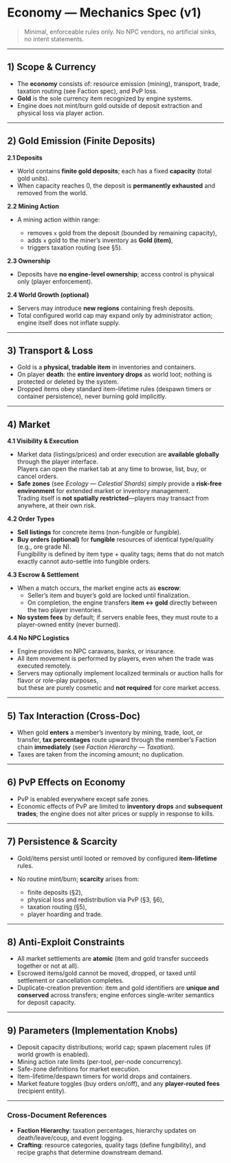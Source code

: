 # Economy — Mechanics Spec (v1)

> Minimal, enforceable rules only. No NPC vendors, no artificial sinks, no intent statements.

---

## 1) Scope & Currency

* The **economy** consists of: resource emission (mining), transport, trade, taxation routing (see Faction spec), and PvP loss.
* **Gold** is the sole currency item recognized by engine systems.
* Engine does not mint/burn gold outside of deposit extraction and physical loss via player action.

---

## 2) Gold Emission (Finite Deposits)

**2.1 Deposits**

* World contains **finite gold deposits**; each has a fixed **capacity** (total gold units).
* When capacity reaches 0, the deposit is **permanently exhausted** and removed from the world.

**2.2 Mining Action**

* A mining action within range:

  * removes `x` gold from the deposit (bounded by remaining capacity),
  * adds `x` gold to the miner’s inventory as **Gold (item)**,
  * triggers taxation routing (see §5).

**2.3 Ownership**

* Deposits have **no engine-level ownership**; access control is physical only (player enforcement).

**2.4 World Growth (optional)**

* Servers may introduce **new regions** containing fresh deposits.
* Total configured world cap may expand only by administrator action; engine itself does not inflate supply.

---

## 3) Transport & Loss

* Gold is a **physical, tradable item** in inventories and containers.
* On player **death**: the **entire inventory drops** as world loot; nothing is protected or deleted by the system.
* Dropped items obey standard item-lifetime rules (despawn timers or container persistence), never burning gold implicitly.

---

## 4) Market

**4.1 Visibility & Execution**

* Market data (listings/prices) and order execution are **available globally** through the player interface.  
  Players can open the market tab at any time to browse, list, buy, or cancel orders.
* **Safe zones** (see *Ecology — Celestial Shards*) simply provide a **risk-free environment** for extended market or inventory management.  
  Trading itself is **not spatially restricted**—players may transact from anywhere, at their own risk.

**4.2 Order Types**

* **Sell listings** for concrete items (non-fungible or fungible).
* **Buy orders (optional)** for **fungible** resources of identical type/quality (e.g., ore grade N).  
  Fungibility is defined by item type + quality tags; items that do not match exactly cannot auto-settle into fungible orders.

**4.3 Escrow & Settlement**

* When a match occurs, the market engine acts as **escrow**:
  * Seller’s item and buyer’s gold are locked until finalization.
  * On completion, the engine transfers **item ↔ gold** directly between the two player inventories.
* **No system fees** by default; if servers enable fees, they must route to a player-owned entity (never burned).

**4.4 No NPC Logistics**

* Engine provides no NPC caravans, banks, or insurance.
* All item movement is performed by players, even when the trade was executed remotely.
* Servers may optionally implement localized terminals or auction halls for flavor or role-play purposes,  
  but these are purely cosmetic and **not required** for core market access.

---

## 5) Tax Interaction (Cross-Doc)

* When gold **enters** a member’s inventory by mining, trade, loot, or transfer, **tax percentages** route upward through the member’s Faction chain **immediately** (see *Faction Hierarchy — Taxation*).
* Taxes are taken from the incoming amount; no duplication.

---

## 6) PvP Effects on Economy

* PvP is enabled everywhere except safe zones.
* Economic effects of PvP are limited to **inventory drops** and **subsequent trades**; the engine does not alter prices or supply in response to kills.

---

## 7) Persistence & Scarcity

* Gold/items persist until looted or removed by configured **item-lifetime** rules.
* No routine mint/burn; **scarcity** arises from:

  * finite deposits (§2),
  * physical loss and redistribution via PvP (§3, §6),
  * taxation routing (§5),
  * player hoarding and trade.

---

## 8) Anti-Exploit Constraints

* All market settlements are **atomic** (item and gold transfer succeeds together or not at all).
* Escrowed items/gold cannot be moved, dropped, or taxed until settlement or cancellation completes.
* Duplicate-creation prevention: item and gold identifiers are **unique and conserved** across transfers; engine enforces single-writer semantics for deposit capacity.

---

## 9) Parameters (Implementation Knobs)

* Deposit capacity distributions; world cap; spawn placement rules (if world growth is enabled).
* Mining action rate limits (per-tool, per-node concurrency).
* Safe-zone definitions for market execution.
* Item-lifetime/despawn timers for world drops and containers.
* Market feature toggles (buy orders on/off), and any **player-routed fees** (recipient entity).

---

### Cross-Document References

* **Faction Hierarchy**: taxation percentages, hierarchy updates on death/leave/coup, and event logging.
* **Crafting**: resource categories, quality tags (define fungibility), and recipe graphs that determine downstream demand.
